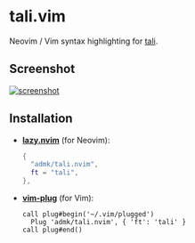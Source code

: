 # tali.vim

Neovim / Vim syntax highlighting for [tali][tali].

## Screenshot

[![screenshot][screenshot]][screenshot]

## Installation

- [**lazy.nvim**][lazy.nvim] (for Neovim):
  ```lua
  {
    "admk/tali.nvim",
    ft = "tali",
  },
  ```

- [**vim-plug**][vim-plug] (for Vim):
  ```vim
  call plug#begin('~/.vim/plugged')
    Plug 'admk/tali.nvim', { 'ft': 'tali' }
  call plug#end()
  ```

[tali]: https://github.com/admk/tali
[screenshot]: https://raw.githubusercontent.com/admk/tali/master/assets/example.png
[lazy.nvim]: https://github.com/folke/lazy.nvim
[vim-plug]: https://github.com/junegunn/vim-plug
